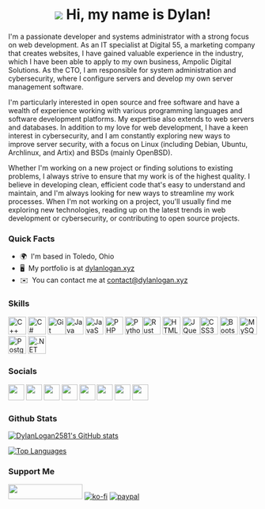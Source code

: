 <h1 align="center"><img src="https://user-images.githubusercontent.com/18350557/176309783-0785949b-9127-417c-8b55-ab5a4333674e.gif" /> Hi, my name is Dylan!</h1>

I'm a passionate developer and systems administrator with a strong focus on web development. As an IT specialist at Digital 55, a marketing company that creates websites, I have gained valuable experience in the industry, which I have been able to apply to my own business, Ampolic Digital Solutions. As the CTO, I am responsible for system administration and cybersecurity, where I configure servers and develop my own server management software. 

I'm particularly interested in open source and free software and have a wealth of experience working with various programming languages and software development platforms. My expertise also extends to web servers and databases. In addition to my love for web development, I have a keen interest in cybersecurity, and I am constantly exploring new ways to improve server security, with a focus on Linux (including Debian, Ubuntu, Archlinux, and Artix) and BSDs (mainly OpenBSD). 

Whether I'm working on a new project or finding solutions to existing problems, I always strive to ensure that my work is of the highest quality. I believe in developing clean, efficient code that's easy to understand and maintain, and I'm always looking for new ways to streamline my work processes. When I'm not working on a project, you'll usually find me exploring new technologies, reading up on the latest trends in web development or cybersecurity, or contributing to open source projects.

### Quick Facts

- 🌍  I'm based in Toledo, Ohio
- 🖥️  My portfolio is at [dylanlogan.xyz](http://dylanlogan.xyz)
- ✉️  You can contact me at [contact@dylanlogan.xyz](mailto:contact@dylanlogan.xyz)

### Skills

<p align="left">
<a href="https://isocpp.org" target="_blank" rel="noreferrer"><img src="https://raw.githubusercontent.com/danielcranney/readme-generator/main/public/icons/skills/cplusplus-colored.svg" width="36" height="36" alt="C++" /></a>
<a href="https://docs.microsoft.com/en-us/dotnet/csharp/" target="_blank" rel="noreferrer"><img src="https://raw.githubusercontent.com/danielcranney/readme-generator/main/public/icons/skills/csharp-colored.svg" width="36" height="36" alt="C#" /></a>
<a href="https://git-scm.com/" target="_blank" rel="noreferrer"><img src="https://raw.githubusercontent.com/danielcranney/readme-generator/main/public/icons/skills/git-colored.svg" width="36" height="36" alt="Git" /></a><a href="https://www.oracle.com/java/" target="_blank" rel="noreferrer"><img src="https://raw.githubusercontent.com/danielcranney/readme-generator/main/public/icons/skills/java-colored.svg" width="36" height="36" alt="Java" /></a>
<a href="https://developer.mozilla.org/en-US/docs/Web/JavaScript" target="_blank" rel="noreferrer"><img src="https://raw.githubusercontent.com/danielcranney/readme-generator/main/public/icons/skills/javascript-colored.svg" width="36" height="36" alt="JavaScript" /></a>
<a href="https://www.php.net/" target="_blank" rel="noreferrer"><img src="https://raw.githubusercontent.com/danielcranney/readme-generator/main/public/icons/skills/php-colored.svg" width="36" height="36" alt="PHP" /></a>
<a href="https://www.python.org/" target="_blank" rel="noreferrer"><img src="https://raw.githubusercontent.com/danielcranney/readme-generator/main/public/icons/skills/python-colored.svg" width="36" height="36" alt="Python" /></a><a href="https://www.rust-lang.org/" target="_blank" rel="noreferrer"><img src="https://raw.githubusercontent.com/danielcranney/readme-generator/main/public/icons/skills/rust-colored.svg" width="36" height="36" alt="Rust" /></a>
<a href="https://developer.mozilla.org/en-US/docs/Glossary/HTML5" target="_blank" rel="noreferrer"><img src="https://raw.githubusercontent.com/danielcranney/readme-generator/main/public/icons/skills/html5-colored.svg" width="36" height="36" alt="HTML5" /></a>
<a href="https://jquery.com/" target="_blank" rel="noreferrer"><img src="https://raw.githubusercontent.com/danielcranney/readme-generator/main/public/icons/skills/jquery-colored.svg" width="36" height="36" alt="JQuery" /></a><a href="https://www.w3.org/TR/CSS/#css" target="_blank" rel="noreferrer"><img src="https://raw.githubusercontent.com/danielcranney/readme-generator/main/public/icons/skills/css3-colored.svg" width="36" height="36" alt="CSS3" /></a>
<a href="https://getbootstrap.com/" target="_blank" rel="noreferrer"><img src="https://raw.githubusercontent.com/danielcranney/readme-generator/main/public/icons/skills/bootstrap-colored.svg" width="36" height="36" alt="Bootstrap" /></a>
<a href="https://www.mysql.com/" target="_blank" rel="noreferrer"><img src="https://raw.githubusercontent.com/danielcranney/readme-generator/main/public/icons/skills/mysql-colored.svg" width="36" height="36" alt="MySQL" /></a>
<a href="https://www.postgresql.org/" target="_blank" rel="noreferrer"><img src="https://raw.githubusercontent.com/danielcranney/readme-generator/main/public/icons/skills/postgresql-colored.svg" width="36" height="36" alt="PostgreSQL" /></a>
<a href="https://dotnet.microsoft.com/en-us/" target="_blank" rel="noreferrer"><img src="https://raw.githubusercontent.com/danielcranney/readme-generator/main/public/icons/skills/dot-net-colored.svg" width="36" height="36" alt=".NET" /></a>
</p>



### Socials<p align="left"> <a href="https://discord.com/users/267067253395030035" target="_blank" rel="noreferrer"><img src="https://raw.githubusercontent.com/danielcranney/readme-generator/main/public/icons/socials/discord.svg" width="32" height="32" /></a> <a href="https://www.facebook.com/dylanlogan2581" target="_blank" rel="noreferrer"><img src="https://raw.githubusercontent.com/danielcranney/readme-generator/main/public/icons/socials/facebook.svg" width="32" height="32" /></a> <a href="https://www.github.com/DylanLogan2581" target="_blank" rel="noreferrer"><img src="https://raw.githubusercontent.com/danielcranney/readme-generator/main/public/icons/socials/github.svg" width="32" height="32" /></a> <a href="http://www.instagram.com/dylanlogan2581" target="_blank" rel="noreferrer"><img src="https://raw.githubusercontent.com/danielcranney/readme-generator/main/public/icons/socials/instagram.svg" width="32" height="32" /></a> <a href="https://www.linkedin.com/in/dylan-logan" target="_blank" rel="noreferrer"><img src="https://raw.githubusercontent.com/danielcranney/readme-generator/main/public/icons/socials/linkedin.svg" width="32" height="32" /></a> <a href="https://dylanlogan.xyz/rss.xml" target="_blank" rel="noreferrer"><img src="https://raw.githubusercontent.com/danielcranney/readme-generator/main/public/icons/socials/rss.svg" width="32" height="32" /></a> <a href="https://www.stackoverflow.com/users/DylanLogan2581" target="_blank" rel="noreferrer"><img src="https://raw.githubusercontent.com/danielcranney/readme-generator/main/public/icons/socials/stackoverflow.svg" width="32" height="32" /></a> <a href="https://www.twitter.com/DylanLogan2581" target="_blank" rel="noreferrer"><img src="https://raw.githubusercontent.com/danielcranney/readme-generator/main/public/icons/socials/twitter.svg" width="32" height="32" /></a></p>

### Github Stats

<a href="http://www.github.com/DylanLogan2581"><img src="https://github-readme-stats.vercel.app/api?username=DylanLogan2581&show_icons=true&hide=&count_private=true&title_color=ec4899&text_color=000000&icon_color=ec4899&bg_color=ffffff&hide_border=true&show_icons=true" alt="DylanLogan2581's GitHub stats" /></a>

<a href="https://github.com/DylanLogan2581" align="left"><img src="https://github-readme-stats.vercel.app/api/top-langs/?username=DylanLogan2581&langs_count=10&title_color=ec4899&text_color=000000&icon_color=ec4899&bg_color=ffffff&hide_border=true&locale=en&custom_title=Top%20%Languages" alt="Top Languages" /></a>

### Support Me

<a href="https://www.buymeacoffee.com/DylanLogan2581"><img src="https://cdn.buymeacoffee.com/buttons/v2/default-yellow.png" width="150" height="30" /></a>
[![ko-fi](https://ko-fi.com/img/githubbutton_sm.svg)](https://ko-fi.com/P5P1HQXCW)
[![paypal](https://www.paypalobjects.com/en_US/i/btn/btn_donateCC_LG.gif)](https://www.paypal.me/DylanLogan2/)
